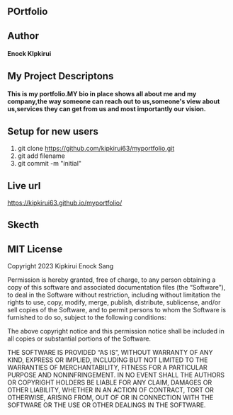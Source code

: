 ## POrtfolio

## Author 

#### Enock KIpkirui

## My Project Descriptons

#### This is my portfolio.MY bio in place shows all about me and my company,the way someone can reach out to us,someone's view about us,services they can get from us and most importantly our vision.

## Setup for new users

1. git clone https://github.com/kipkirui63/myportfolio.git
2. git add filename
3. git commit -m "initial"

## Live url

https://kipkirui63.github.io/myportfolio/

## Skecth



## MIT License

Copyright 2023 Kipkirui Enock Sang

Permission is hereby granted, free of charge, to any person obtaining a copy of this software and associated documentation files (the “Software”), to deal in the Software without restriction, including without limitation the rights to use, copy, modify, merge, publish, distribute, sublicense, and/or sell copies of the Software, and to permit persons to whom the Software is furnished to do so, subject to the following conditions:

The above copyright notice and this permission notice shall be included in all copies or substantial portions of the Software.

THE SOFTWARE IS PROVIDED “AS IS”, WITHOUT WARRANTY OF ANY KIND, EXPRESS OR IMPLIED, INCLUDING BUT NOT LIMITED TO THE WARRANTIES OF MERCHANTABILITY, FITNESS FOR A PARTICULAR PURPOSE AND NONINFRINGEMENT. IN NO EVENT SHALL THE AUTHORS OR COPYRIGHT HOLDERS BE LIABLE FOR ANY CLAIM, DAMAGES OR OTHER LIABILITY, WHETHER IN AN ACTION OF CONTRACT, TORT OR OTHERWISE, ARISING FROM, OUT OF OR IN CONNECTION WITH THE SOFTWARE OR THE USE OR OTHER DEALINGS IN THE SOFTWARE.

